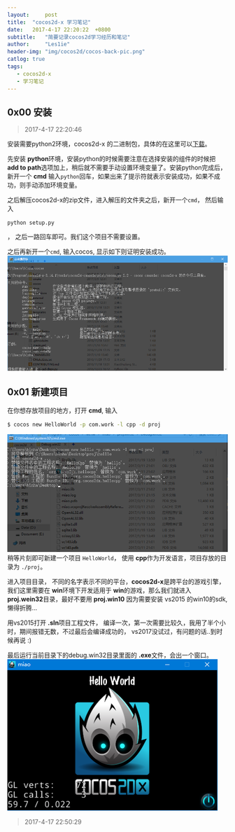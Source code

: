 ```yaml
---
layout:		post
title:	"cocos2d-x 学习笔记"
date:	2017-4-17 22:20:22  +0800
subtitle:	"简要记录cocos2d学习经历和笔记"
author:		"Les1ie"
header-img: "img/cocos2d/cocos-back-pic.png"
catlog: true
tags: 
   - cocos2d-x 
   - 学习笔记
---
```


## 0x00 安装
> 2017-4-17 22:20:46

安装需要python2环境，cocos2d-x 的二进制包，具体的在这里可以[下载](http://www.cocos2d-x.org/download)。

先安装 **python**环境，安装python的时候需要注意在选择安装的组件的时候把 **add to path**选项加上，稍后就不需要手动设置环境变量了。安装python完成后，新开一个 **cmd** 输入`python`回车，如果出来了提示符就表示安装成功，如果不成功，则手动添加环境变量。

之后解压cocos2d-x的zip文件，进入解压的文件夹之后，新开一个`cmd`， 然后输入
```
python setup.py
```
， 之后一路回车即可。我们这个项目不需要设置。

之后再新开一个`cmd`, 输入cocos, 显示如下则证明安装成功。
![](/img/cocos2d/cmd-cocos-pic.png)

## 0x01 新建项目
在你想存放项目的地方，打开 **cmd**, 输入
```cmd
$ cocos new HelloWorld -p com.work -l cpp -d proj
```
![](/img/cocos2d/new-proj-pic.png)
稍等片刻即可新建一个项目 `HelloWorld`， 使用 **cpp**作为开发语言，项目存放的目录为 `./proj`。

进入项目目录， 不同的名字表示不同的平台，**cocos2d-x**是跨平台的游戏引擎，我们这里需要在 **win**环境下开发适用于 **win**的游戏，那么我们就进入 **proj.wein32**目录，最好不要用 **proj.win10** 因为需要安装 vs2015 的win10的sdk, 懒得折腾...

用vs2015打开 **.sln**项目工程文件， 编译一次，第一次需要比较久，我用了半个小时，期间报错无数，不过最后会编译成功的， vs2017没试过，有问题的话..到时候再说 :)

最后运行当前目录下的debug.win32目录里面的 **.exe**文件，会出一个窗口。
![](/img/cocos2d/cocos2d-hello-world-pic.png)
>2017-4-17 22:50:29



